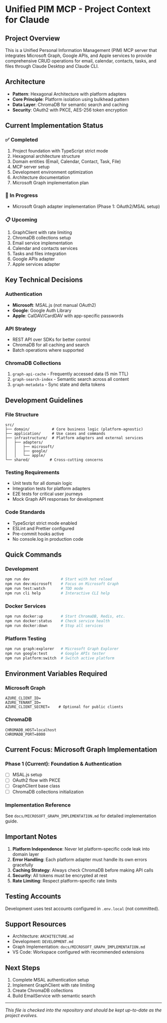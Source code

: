 # Unified PIM MCP - Project Context for Claude

## Project Overview
This is a Unified Personal Information Management (PIM) MCP server that integrates Microsoft Graph, Google APIs, and Apple services to provide comprehensive CRUD operations for email, calendar, contacts, tasks, and files through Claude Desktop and Claude CLI.

## Architecture
- **Pattern**: Hexagonal Architecture with platform adapters
- **Core Principle**: Platform isolation using bulkhead pattern
- **Data Layer**: ChromaDB for semantic search and caching
- **Security**: OAuth2 with PKCE, AES-256 token encryption

## Current Implementation Status

### ✅ Completed
1. Project foundation with TypeScript strict mode
2. Hexagonal architecture structure
3. Domain entities (Email, Calendar, Contact, Task, File)
4. MCP server setup
5. Development environment optimization
6. Architecture documentation
7. Microsoft Graph implementation plan

### 🚧 In Progress
- Microsoft Graph adapter implementation (Phase 1: OAuth2/MSAL setup)

### 📋 Upcoming
1. GraphClient with rate limiting
2. ChromaDB collections setup
3. Email service implementation
4. Calendar and contacts services
5. Tasks and files integration
6. Google APIs adapter
7. Apple services adapter

## Key Technical Decisions

### Authentication
- **Microsoft**: MSAL.js (not manual OAuth2)
- **Google**: Google Auth Library
- **Apple**: CalDAV/CardDAV with app-specific passwords

### API Strategy
- REST API over SDKs for better control
- ChromaDB for all caching and search
- Batch operations where supported

### ChromaDB Collections
1. `graph-api-cache` - Frequently accessed data (5 min TTL)
2. `graph-search-index` - Semantic search across all content
3. `graph-metadata` - Sync state and delta tokens

## Development Guidelines

### File Structure
```
src/
├── domain/          # Core business logic (platform-agnostic)
├── application/     # Use cases and commands
├── infrastructure/  # Platform adapters and external services
│   ├── adapters/
│   │   ├── microsoft/
│   │   ├── google/
│   │   └── apple/
└── shared/         # Cross-cutting concerns
```

### Testing Requirements
- Unit tests for all domain logic
- Integration tests for platform adapters
- E2E tests for critical user journeys
- Mock Graph API responses for development

### Code Standards
- TypeScript strict mode enabled
- ESLint and Prettier configured
- Pre-commit hooks active
- No console.log in production code

## Quick Commands

### Development
```bash
npm run dev              # Start with hot reload
npm run dev:microsoft    # Focus on Microsoft Graph
npm run test:watch       # TDD mode
npm run cli help         # Interactive CLI help
```

### Docker Services
```bash
npm run docker:up        # Start ChromaDB, Redis, etc.
npm run docker:status    # Check service health
npm run docker:down      # Stop all services
```

### Platform Testing
```bash
npm run graph:explorer   # Microsoft Graph Explorer
npm run google:test      # Google APIs tester
npm run platform:switch  # Switch active platform
```

## Environment Variables Required

### Microsoft Graph
```
AZURE_CLIENT_ID=
AZURE_TENANT_ID=
AZURE_CLIENT_SECRET=    # Optional for public clients
```

### ChromaDB
```
CHROMADB_HOST=localhost
CHROMADB_PORT=8000
```

## Current Focus: Microsoft Graph Implementation

### Phase 1 (Current): Foundation & Authentication
- [ ] MSAL.js setup
- [ ] OAuth2 flow with PKCE
- [ ] GraphClient base class
- [ ] ChromaDB collections initialization

### Implementation Reference
See `docs/MICROSOFT_GRAPH_IMPLEMENTATION.md` for detailed implementation guide.

## Important Notes

1. **Platform Independence**: Never let platform-specific code leak into domain layer
2. **Error Handling**: Each platform adapter must handle its own errors gracefully
3. **Caching Strategy**: Always check ChromaDB before making API calls
4. **Security**: All tokens must be encrypted at rest
5. **Rate Limiting**: Respect platform-specific rate limits

## Testing Accounts
Development uses test accounts configured in `.env.local` (not committed).

## Support Resources
- Architecture: `ARCHITECTURE.md`
- Development: `DEVELOPMENT.md`
- Graph Implementation: `docs/MICROSOFT_GRAPH_IMPLEMENTATION.md`
- VS Code: Workspace configured with recommended extensions

## Next Steps
1. Complete MSAL authentication setup
2. Implement GraphClient with rate limiting
3. Create ChromaDB collections
4. Build EmailService with semantic search

---
*This file is checked into the repository and should be kept up-to-date as the project evolves.*